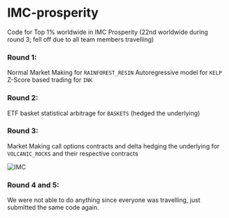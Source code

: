 # IMC-prosperity
Code for Top 1% worldwide in IMC Prosperity (22nd worldwide during round 3; fell off due to all team members travelling) 

### Round 1:
Normal Market Making for `RAINFOREST_RESIN`
Autoregressive model for `KELP`
Z-Score based trading for `INK`

### Round 2:
ETF basket statistical arbitrage for `BASKETS` (hedged the underlying)

### Round 3: 
Market Making call options contracts and delta hedging the underlying for `VOLCANIC_ROCKS` and their respective contracts

![IMC](https://github.com/user-attachments/assets/b98b86f4-be4a-488e-a1af-9708c944c4e4)

### Round 4 and 5:
We were not able to do anything since everyone was travelling, just submitted the same code again. 

